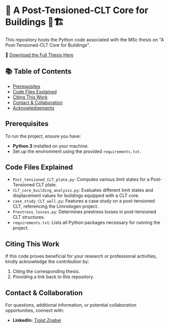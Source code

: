# 🌲 A Post-Tensioned-CLT Core for Buildings 🏢🏗️ 

This repository hosts the Python code associated with the MSc thesis on "A Post-Tensioned-CLT Core for Buildings".

📖 [Download the Full Thesis Here](https://repository.tudelft.nl/islandora/object/uuid:a903744a-f70b-4370-9bf2-dd452f5a9833/datastream/OBJ/download)

## 📚 Table of Contents 
- [Prerequisites](#prerequisites)
- [Code Files Explained](#code-files-explained)
- [Citing This Work](#citing-this-work)
- [Contact & Collaboration](#contact--collaboration)
- [Acknowledgements](#acknowledgements)

## Prerequisites

To run the project, ensure you have:

- **Python 3** installed on your machine.
- Set up the environment using the provided `requirements.txt`.

## Code Files Explained

- `Post_tensioned_CLT_plate.py`: Computes various limit states for a Post-Tensioned CLT plate.
- `CLT_core_building_analysis.py`: Evaluates different limit states and displacement values for buildings equipped with a CLT core.
- `case_study_CLT_wall.py`: Features a case study on a post-tensioned CLT, referencing the Limnologen project.
- `Prestress_losses.py`: Determines prestress losses in post-tensioned CLT structures.
- `requirements.txt`: Lists all Python packages necessary for running the project.

## Citing This Work

If this code proves beneficial for your research or professional activities, kindly acknowledge the contribution by:

1. Citing the corresponding thesis.
2. Providing a link back to this repository.

## Contact & Collaboration

For questions, additional information, or potential collaboration opportunities, connect with:

- **LinkedIn:** [Tigist Znabei](https://www.linkedin.com/in/tigist-znabei/)






